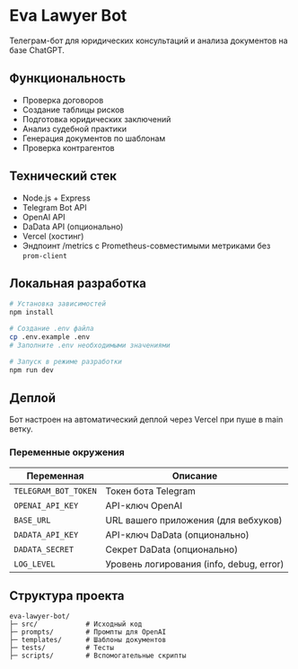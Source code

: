 # Eva Lawyer Bot

Телеграм-бот для юридических консультаций и анализа документов на базе ChatGPT.

## Функциональность

- Проверка договоров
- Создание таблицы рисков
- Подготовка юридических заключений
- Анализ судебной практики
- Генерация документов по шаблонам
- Проверка контрагентов

## Технический стек

- Node.js + Express
- Telegram Bot API
- OpenAI API
- DaData API (опционально)
- Vercel (хостинг)
- Эндпоинт /metrics с Prometheus-совместимыми метриками без `prom-client`

## Локальная разработка

```bash
# Установка зависимостей
npm install

# Создание .env файла
cp .env.example .env
# Заполните .env необходимыми значениями

# Запуск в режиме разработки
npm run dev
```

## Деплой

Бот настроен на автоматический деплой через Vercel при пуше в main ветку.

### Переменные окружения

| Переменная | Описание |
|------------|----------|
| `TELEGRAM_BOT_TOKEN` | Токен бота Telegram |
| `OPENAI_API_KEY` | API-ключ OpenAI |
| `BASE_URL` | URL вашего приложения (для вебхуков) |
| `DADATA_API_KEY` | API-ключ DaData (опционально) |
| `DADATA_SECRET` | Секрет DaData (опционально) |
| `LOG_LEVEL` | Уровень логирования (info, debug, error) |

## Структура проекта

```
eva-lawyer-bot/
├─ src/            # Исходный код
├─ prompts/        # Промпты для OpenAI
├─ templates/      # Шаблоны документов
├─ tests/          # Тесты
├─ scripts/        # Вспомогательные скрипты
```
